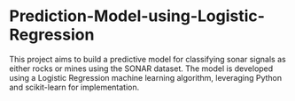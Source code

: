# Prediction-Model-using-Logistic-Regression
This project aims to build a predictive model for classifying sonar signals as either rocks or mines using the SONAR dataset. The model is developed using a Logistic Regression machine learning algorithm, leveraging Python and scikit-learn for implementation.
